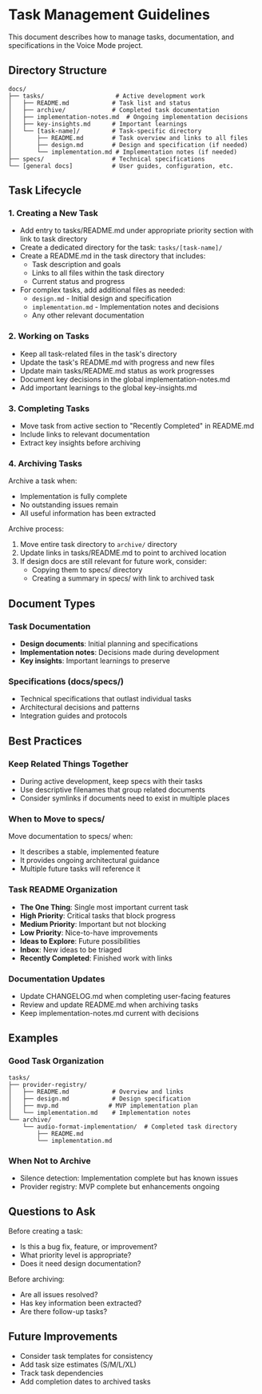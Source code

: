 # Task Management Guidelines

This document describes how to manage tasks, documentation, and specifications in the Voice Mode project.

## Directory Structure

```
docs/
├── tasks/                    # Active development work
│   ├── README.md            # Task list and status
│   ├── archive/             # Completed task documentation
│   ├── implementation-notes.md  # Ongoing implementation decisions
│   ├── key-insights.md      # Important learnings
│   └── [task-name]/         # Task-specific directory
│       ├── README.md        # Task overview and links to all files
│       ├── design.md        # Design and specification (if needed)
│       └── implementation.md # Implementation notes (if needed)
├── specs/                   # Technical specifications
└── [general docs]           # User guides, configuration, etc.
```

## Task Lifecycle

### 1. Creating a New Task
- Add entry to tasks/README.md under appropriate priority section with link to task directory
- Create a dedicated directory for the task: `tasks/[task-name]/`
- Create a README.md in the task directory that includes:
  - Task description and goals
  - Links to all files within the task directory
  - Current status and progress
- For complex tasks, add additional files as needed:
  - `design.md` - Initial design and specification
  - `implementation.md` - Implementation notes and decisions
  - Any other relevant documentation

### 2. Working on Tasks
- Keep all task-related files in the task's directory
- Update the task's README.md with progress and new files
- Update main tasks/README.md status as work progresses
- Document key decisions in the global implementation-notes.md
- Add important learnings to the global key-insights.md

### 3. Completing Tasks
- Move task from active section to "Recently Completed" in README.md
- Include links to relevant documentation
- Extract key insights before archiving

### 4. Archiving Tasks
Archive a task when:
- Implementation is fully complete
- No outstanding issues remain
- All useful information has been extracted

Archive process:
1. Move entire task directory to `archive/` directory
2. Update links in tasks/README.md to point to archived location
3. If design docs are still relevant for future work, consider:
   - Copying them to specs/ directory
   - Creating a summary in specs/ with link to archived task

## Document Types

### Task Documentation
- **Design documents**: Initial planning and specifications
- **Implementation notes**: Decisions made during development
- **Key insights**: Important learnings to preserve

### Specifications (docs/specs/)
- Technical specifications that outlast individual tasks
- Architectural decisions and patterns
- Integration guides and protocols

## Best Practices

### Keep Related Things Together
- During active development, keep specs with their tasks
- Use descriptive filenames that group related documents
- Consider symlinks if documents need to exist in multiple places

### When to Move to specs/
Move documentation to specs/ when:
- It describes a stable, implemented feature
- It provides ongoing architectural guidance
- Multiple future tasks will reference it

### Task README Organization
- **The One Thing**: Single most important current task
- **High Priority**: Critical tasks that block progress
- **Medium Priority**: Important but not blocking
- **Low Priority**: Nice-to-have improvements
- **Ideas to Explore**: Future possibilities
- **Inbox**: New ideas to be triaged
- **Recently Completed**: Finished work with links

### Documentation Updates
- Update CHANGELOG.md when completing user-facing features
- Review and update README.md when archiving tasks
- Keep implementation-notes.md current with decisions

## Examples

### Good Task Organization
```
tasks/
├── provider-registry/
│   ├── README.md            # Overview and links
│   ├── design.md            # Design specification
│   ├── mvp.md              # MVP implementation plan
│   └── implementation.md    # Implementation notes
└── archive/
    └── audio-format-implementation/  # Completed task directory
        ├── README.md
        └── implementation.md
```

### When Not to Archive
- Silence detection: Implementation complete but has known issues
- Provider registry: MVP complete but enhancements ongoing

## Questions to Ask

Before creating a task:
- Is this a bug fix, feature, or improvement?
- What priority level is appropriate?
- Does it need design documentation?

Before archiving:
- Are all issues resolved?
- Has key information been extracted?
- Are there follow-up tasks?

## Future Improvements

- Consider task templates for consistency
- Add task size estimates (S/M/L/XL)
- Track task dependencies
- Add completion dates to archived tasks